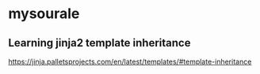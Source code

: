 # mysourale

## Learning jinja2 template inheritance

https://jinja.palletsprojects.com/en/latest/templates/#template-inheritance
